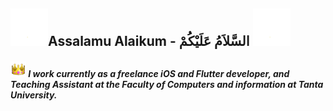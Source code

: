  ##  <img src="assets\hello2.gif" width="60" height="60" />Assalamu Alaikum - السَّلاَمُ عَلَيْكُمْ <img src="assets\hello2.gif" width="60" height="60" />

##### <img src="assets\info.gif" width="25" height="25" /> I work currently as a freelance iOS and Flutter developer, and Teaching Assistant at the Faculty of Computers and information at Tanta University.

<!--
**Mohanedy98/Mohanedy98** is a ✨ _special_ ✨ repository because its `README.md` (this file) appears on your GitHub profile.

Here are some ideas to get you started:

- 🔭 I’m currently working on ...
- 🌱 I’m currently learning ...
- 👯 I’m looking to collaborate on ...
- 🤔 I’m looking for help with ...
- 💬 Ask me about ...
- 📫 How to reach me: ...
- 😄 Pronouns: ...
- ⚡ Fun fact: ...
-->
